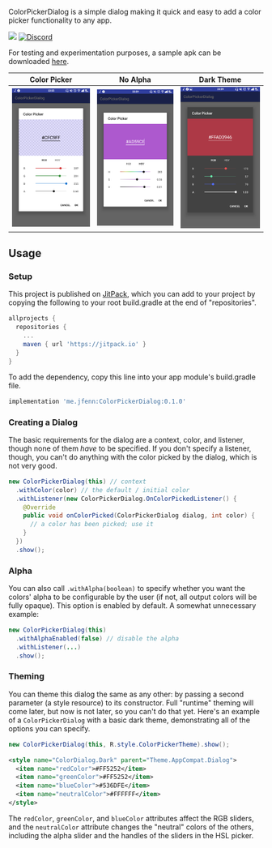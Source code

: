 ColorPickerDialog is a simple dialog making it quick and easy to add a color picker functionality to any app.

[![](https://jitpack.io/v/me.jfenn/ColorPickerDialog.svg)](https://jitpack.io/#me.jfenn/ColorPickerDialog)
[![Discord](https://img.shields.io/discord/514625116706177035.svg)](https://discord.gg/hwddBF7)

For testing and experimentation purposes, a sample apk can be downloaded [here](https://jfenn.me/projects/colorpickerdialog).

|Color Picker|No Alpha|Dark Theme|
|--------|--------|--------|
|![img](./.github/images/picker.png?raw=true)|![img](./.github/images/noalpha.png?raw=true)|![img](./.github/images/darktheme.png?raw=true)|

## Usage

### Setup

This project is published on [JitPack](https://jitpack.io), which you can add to your project by copying the following to your root build.gradle at the end of "repositories".

```gradle
allprojects {
  repositories {
    ...
    maven { url 'https://jitpack.io' }
  }
}
```

To add the dependency, copy this line into your app module's build.gradle file.

```gradle
implementation 'me.jfenn:ColorPickerDialog:0.1.0'
```

### Creating a Dialog

The basic requirements for the dialog are a context, color, and listener, though none of them _have_ to be specified. If you don't specify a listener, though, you can't do anything with the color picked by the dialog, which is not very good.

```java
new ColorPickerDialog(this) // context
  .withColor(color) // the default / initial color
  .withListener(new ColorPickerDialog.OnColorPickedListener() {
    @Override
    public void onColorPicked(ColorPickerDialog dialog, int color) {
      // a color has been picked; use it
    }
  })
  .show();
```

### Alpha

You can also call `.withAlpha(boolean)` to specify whether you want the colors' alpha to be configurable by the user (if not, all output colors will be fully opaque). This option is enabled by default. A somewhat unnecessary example:

```java
new ColorPickerDialog(this)
  .withAlphaEnabled(false) // disable the alpha
  .withListener(...)
  .show();
```

### Theming

You can theme this dialog the same as any other: by passing a second parameter (a style resource) to its constructor. Full "runtime" theming will come later, but now is not later, so you can't do that yet. Here's an example of a `ColorPickerDialog` with a basic dark theme, demonstrating all of the options you can specify.

```java
new ColorPickerDialog(this, R.style.ColorPickerTheme).show();
```

```xml
<style name="ColorDialog.Dark" parent="Theme.AppCompat.Dialog">
  <item name="redColor">#FF5252</item>
  <item name="greenColor">#FF5252</item>
  <item name="blueColor">#536DFE</item>
  <item name="neutralColor">#FFFFFF</item>
</style>
```

The `redColor`, `greenColor`, and `blueColor` attributes affect the RGB sliders, and the `neutralColor` attribute changes the "neutral" colors of the others, including the alpha slider and the handles of the sliders in the HSL picker.
